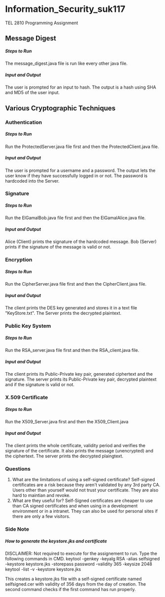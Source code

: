 # Information_Security_suk117

TEL 2810 Programming Assignment

## Message Digest

##### Steps to Run
The message_digest.java file is run like every other java file.

##### Input and Output
The user is prompted for an input to hash. The output is a hash using SHA and MD5 of the user input.

## Various Cryptographic Techniques

### Authentication

##### Steps to Run
Run the ProtectedServer.java file first and then the ProtectedClient.java file.

##### Input and Output
The user is prompted for a username and a password. The output lets the user know if they have successfully logged in or not. The password is hardcoded into the Server.

### Signature

##### Steps to Run
Run the ElGamalBob.java file first and then the ElGamalAlice.java file.

##### Input and Output
Alice (Client) prints the signature of the hardcoded message. Bob (Server) prints if the signature of the message is valid or not.

### Encryption

##### Steps to Run
Run the CipherServer.java file first and then the CipherClient.java file.

##### Input and Output
The client prints the DES key generated and stores it in a text file "KeyStore.txt". The Server prints the decrypted plaintext.

### Public Key System

##### Steps to Run
Run the RSA_server.java file first and then the RSA_client.java file.

##### Input and Output
The client prints its Public-Private key pair, generated ciphertext and the signature. The server prints its Public-Private key pair, decrypted plaintext and if the signature is valid or not.

### X.509 Certificate

##### Steps to Run
Run the X509_Server.java first and then the X509_Client.java

##### Input and Output
The client prints the whole certificate, validity period and verifies the signature of the certificate. It also prints the message (unencrypted) and the ciphertext. The server prints the decrypted plaingtext.

### Questions

1. What are the limitations of using a self-signed certificate?
Self-signed certificates are a risk because they aren't validated by any 3rd party CA.
Users other than yourself would not trust your certificate. They are also hard to maintian and revoke.
2. What are they useful for?
Self-Signed certificates are cheaper to use than CA signed certificates and when using in a development environment or in a intranet.
They can also be used for personal sites if there are only a few visitors.

### Side Note

##### How to generate the keystore.jks and certificate
DISCLAIMER: Not required to execute for the assignement to run.
Type the following commands in CMD.
keytool -genkey -keyalg RSA -alias selfsigned -keystore keystore.jks -storepass password -validity 365 -keysize 2048
keytool -list -v -keystore keystore.jks

This creates a keystore.jks file with a self-signed certificate named selfsigned.cer with validity of 356 days from the day of creation.
The second command checks if the first command has run properly.